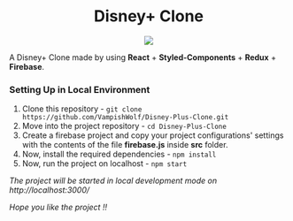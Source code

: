 <h1 align='center'>Disney+ Clone</h1>

<p align='center'><img src="https://upload.wikimedia.org/wikipedia/commons/3/3e/Disney%2B_logo.svg" /></p>

A Disney+ Clone made by using **React** + **Styled-Components** + **Redux** + **Firebase**.

### Setting Up in Local Environment

1. Clone this repository - ```git clone https://github.com/VampishWolf/Disney-Plus-Clone.git```
2. Move into the project repository - ```cd Disney-Plus-Clone```
3. Create a firebase project and copy your project configurations' settings with the contents of the file **firebase.js** inside **src** folder.
4. Now, install the required dependencies - ```npm install```
5. Now, run the project on localhost - ```npm start```

*The project will be started in local development mode on http://localhost:3000/*


*Hope you like the project !!*
